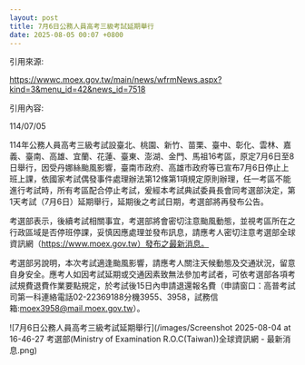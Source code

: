 ```yaml
---
layout: post
title: 7月6日公務人員高考三級考試延期舉行
date: 2025-08-05 00:07 +0800
---
```


引用來源:

https://wwwc.moex.gov.tw/main/news/wfrmNews.aspx?kind=3&menu_id=42&news_id=7518

引用內容:

114/07/05

114年公務人員高考三級考試設臺北、桃園、新竹、苗栗、臺中、彰化、雲林、嘉義、臺南、高雄、宜蘭、花蓮、臺東、澎湖、金門、馬祖16考區，原定7月6日至8日舉行，因受丹娜絲颱風影響，臺南市政府、高雄市政府等已宣布7月6日停止上班上課，依國家考試偶發事件處理辦法第12條第1項規定原則辦理，任一考區不能進行考試時，所有考區配合停止考試，爰經本考試典試委員長會同考選部決定，第1天考試（7月6日）延期舉行，延期後之考試日期，考選部將再發布公告。

考選部表示，後續考試相關事宜，考選部將會密切注意颱風動態，並視考區所在之行政區域是否停班停課，妥慎因應處理並發布訊息，請應考人密切注意考選部全球資訊網（https://www.moex.gov.tw）發布之最新消息。

考選部另說明，本次考試適逢颱風影響，請應考人關注天候動態及交通狀況，留意自身安全。應考人如因考試延期或交通因素致無法參加考試者，可依考選部各項考試規費退費作業要點規定，於考試後15日內申請退還報名費（申請窗口：高普考試司第一科連絡電話02-22369188分機3955、3958，試務信箱:moex3958@mail.moex.gov.tw）。

![7月6日公務人員高考三級考試延期舉行](/images/Screenshot 2025-08-04 at 16-46-27 考選部(Ministry of Examination R.O.C(Taiwan))全球資訊網 - 最新消息.png)

